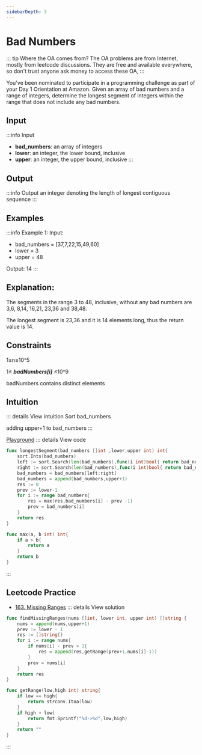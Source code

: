 ```yaml
---
sidebarDepth: 3
---
```

# Bad Numbers

::: tip Where the OA comes from?
The OA problems are from Internet, mostly from leetcode discussions. They are free and available everywhere, so don't trust anyone ask money to access these OA,
:::

You've been nominated to participate in a programming challenge as part of your Day 1 Orientation at Amazon. Given an array of bad numbers and a range of integers, determine the longest segment of integers within the range that does not include any bad numbers.

## Input
:::info Input
* **bad_numbers**: an array of integers
* **lower**: an integer, the lower bound, inclusive
* **upper**: an integer, the upper bound, inclusive
:::
## Output
:::info Output
an integer denoting the length of longest contiguous sequence
:::
## Examples
:::info Example 1:
Input:

* bad_numbers = [37,7,22,15,49,60]
* lower = 3
* upper = 48
  
Output: 14
:::
## Explanation:

The segments in the range 3 to 48, inclusive, without any bad numbers are 3,6, 8,14, 16,21, 23,36 and 38,48.

The longest segment is 23,36 and it is 14 elements long, thus the return value is 14.

## Constraints
1≤n≤10^5

1≤ ***badNumbers[i]*** ≤10^9

badNumbers contains distinct elements

## Intuition
::: details View intuition
Sort bad_numbers

adding upper+1 to bad_numbers
:::

[Playground](https://leetcode.com/playground/jM8HAoPT)
::: details View code
```go
func longestSegment(bad_numbers []int ,lower,upper int) int{
    sort.Ints(bad_numbers)
    left := sort.Search(len(bad_numbers),func(i int)bool{ return bad_numbers[i] >= lower})
    right := sort.Search(len(bad_numbers),func(i int)bool{ return bad_numbers[i] > upper})
    bad_numbers = bad_numbers[left:right]
    bad_numbers = append(bad_numbers,upper+1)
    res := 0
    prev := lower-1
    for i := range bad_numbers{
        res = max(res,bad_numbers[i] - prev -1)
        prev = bad_numbers[i]
    }
    return res
}

func max(a, b int) int{
    if a > b{
        return a
    }
    return b
}

```
:::

## Leetcode Practice
* [163. Missing Ranges](https://leetcode.com/problems/missing-ranges/)
::: details View solution

```go
func findMissingRanges(nums []int, lower int, upper int) []string {
    nums = append(nums,upper+1)
    prev := lower - 1
    res := []string{}
    for i := range nums{
        if nums[i] - prev > 1{
            res = append(res,getRange(prev+1,nums[i]-1))
        }            
        prev = nums[i]
    }
    return res
}

func getRange(low,high int) string{
    if low == high{
        return strconv.Itoa(low)
    }
    if high > low{
        return fmt.Sprintf("%d->%d",low,high)
    }
    return ""
}
```
:::